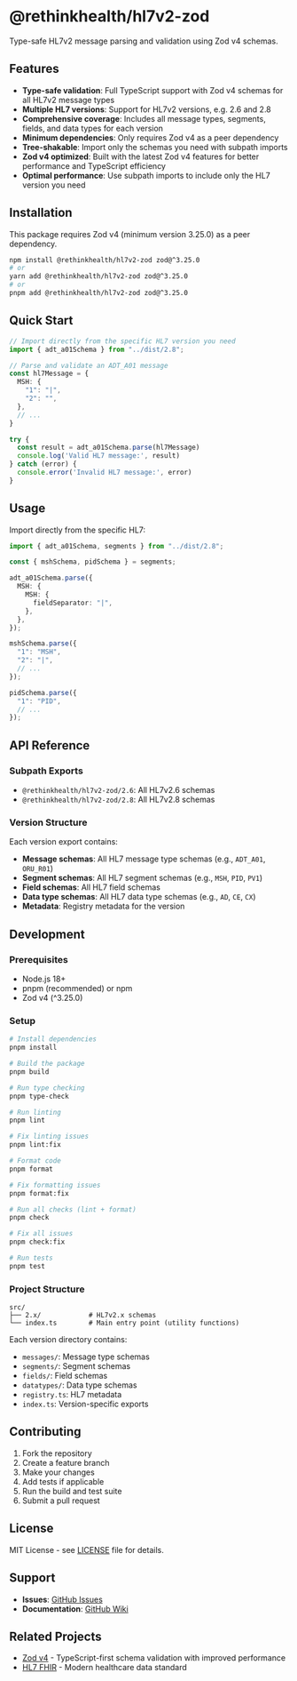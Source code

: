# @rethinkhealth/hl7v2-zod

Type-safe HL7v2 message parsing and validation using Zod v4 schemas.

## Features

- **Type-safe validation**: Full TypeScript support with Zod v4 schemas for all HL7v2 message types
- **Multiple HL7 versions**: Support for HL7v2 versions, e.g. 2.6 and 2.8
- **Comprehensive coverage**: Includes all message types, segments, fields, and data types for each version
- **Minimum dependencies**: Only requires Zod v4 as a peer dependency
- **Tree-shakable**: Import only the schemas you need with subpath imports
- **Zod v4 optimized**: Built with the latest Zod v4 features for better performance and TypeScript efficiency
- **Optimal performance**: Use subpath imports to include only the HL7 version you need

## Installation

This package requires Zod v4 (minimum version 3.25.0) as a peer dependency.

```bash
npm install @rethinkhealth/hl7v2-zod zod@^3.25.0
# or
yarn add @rethinkhealth/hl7v2-zod zod@^3.25.0
# or
pnpm add @rethinkhealth/hl7v2-zod zod@^3.25.0
```

## Quick Start

```typescript
// Import directly from the specific HL7 version you need
import { adt_a01Schema } from "../dist/2.8";

// Parse and validate an ADT_A01 message
const hl7Message = {
  MSH: {
    "1": "|",
    "2": "",
  },
  // ...
}

try {
  const result = adt_a01Schema.parse(hl7Message)
  console.log('Valid HL7 message:', result)
} catch (error) {
  console.error('Invalid HL7 message:', error)
}
```

## Usage

Import directly from the specific HL7:

```typescript
import { adt_a01Schema, segments } from "../dist/2.8";

const { mshSchema, pidSchema } = segments;

adt_a01Schema.parse({
  MSH: {
    MSH: {
      fieldSeparator: "|",
    },
  },
});

mshSchema.parse({
  "1": "MSH",
  "2": "|",
  // ...   
});

pidSchema.parse({
  "1": "PID",
  // ...
});
```

## API Reference

### Subpath Exports

- `@rethinkhealth/hl7v2-zod/2.6`: All HL7v2.6 schemas
- `@rethinkhealth/hl7v2-zod/2.8`: All HL7v2.8 schemas

### Version Structure

Each version export contains:

- **Message schemas**: All HL7 message type schemas (e.g., `ADT_A01`, `ORU_R01`)
- **Segment schemas**: All HL7 segment schemas (e.g., `MSH`, `PID`, `PV1`)
- **Field schemas**: All HL7 field schemas
- **Data type schemas**: All HL7 data type schemas (e.g., `AD`, `CE`, `CX`)
- **Metadata**: Registry metadata for the version

## Development

### Prerequisites

- Node.js 18+
- pnpm (recommended) or npm
- Zod v4 (^3.25.0)

### Setup

```bash
# Install dependencies
pnpm install

# Build the package
pnpm build

# Run type checking
pnpm type-check

# Run linting
pnpm lint

# Fix linting issues
pnpm lint:fix

# Format code
pnpm format

# Fix formatting issues
pnpm format:fix

# Run all checks (lint + format)
pnpm check

# Fix all issues
pnpm check:fix

# Run tests
pnpm test
```

### Project Structure

```
src/
├── 2.x/            # HL7v2.x schemas
└── index.ts        # Main entry point (utility functions)
```

Each version directory contains:
- `messages/`: Message type schemas
- `segments/`: Segment schemas
- `fields/`: Field schemas
- `datatypes/`: Data type schemas
- `registry.ts`: HL7 metadata
- `index.ts`: Version-specific exports

## Contributing

1. Fork the repository
2. Create a feature branch
3. Make your changes
4. Add tests if applicable
5. Run the build and test suite
6. Submit a pull request

## License

MIT License - see [LICENSE](LICENSE) file for details.

## Support

- **Issues**: [GitHub Issues](https://github.com/rethinkhealth/hl7v2-zod/issues)
- **Documentation**: [GitHub Wiki](https://github.com/rethinkhealth/hl7v2-zod/wiki)

## Related Projects

- [Zod v4](https://zod.dev/v4) - TypeScript-first schema validation with improved performance
- [HL7 FHIR](https://www.hl7.org/fhir/) - Modern healthcare data standard 
